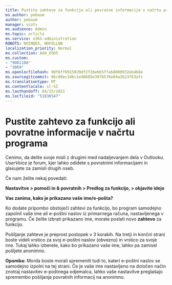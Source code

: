 ```yaml
---
title: Pustite zahtevo za funkcijo ali povratne informacije v načrtu programa
ms.author: pebaum
author: pebaum
manager: scotv
ms.audience: Admin
ms.topic: article
ms.service: o365-administration
ROBOTS: NOINDEX, NOFOLLOW
localization_priority: Normal
ms.collection: Adm_O365
ms.custom:
- "9001108"
- "3069"
ms.openlocfilehash: 90f6ff6915029df2f26ebb5ffab8000932eb468e
ms.sourcegitcommit: 8bc60ec34bc1e40685e3976576e04a2623f63a7c
ms.translationtype: MT
ms.contentlocale: sl-SI
ms.lasthandoff: 04/15/2021
ms.locfileid: "51836547"
---
```

# <a name="leave-a-feature-request-or-feedback-on-app-design"></a>Pustite zahtevo za funkcijo ali povratne informacije v načrtu programa

Cenimo, da delite svoje misli z drugimi med nadaljevanjem dela v Outlooku. *UserVoice* je forum, kjer lahko odidete s povratnimi informacijami in glasujete za zamisli drugih oseb.  

Če nam želite nekaj povedati: 

**Nastavitve > pomoči in & povratnih > Predlog za funkcijo, > objavite idejo** 

**Vas zanima, kako je prikazano vaše ime/e-pošta?**

Ko dodate pripombo obstoječi zahtevi za funkcijo, bo program samodejno zapolnil vaše ime ali e-poštni naslov iz primarnega računa, nastavljenega v programu. Če želite izbrati prikazano ime, morate poslati novo **zahtevo** za funkcijo. 

Pošiljanje zahteve je preprost postopek v 3 korakih. Na tretji in končni strani boste videli vrstico za svoj e-poštni naslov (obvezno) in vrstico za svoje ime. Tukaj lahko izberete, kako bo prikazano vaše ime, lahko pa zamisel pošljete anonimno. 

**Opomba:** Morda boste morali spremeniti tudi to, kateri e-poštni naslov se samodejno izpolni na tej strani. Če je vaše ime nastavljeno na določen način znotraj nastavitev e-poštnega odjemalca, lahko vaše nastavitve preglašajo spremembo pošiljanja povratnih informacij na anonimno. 
